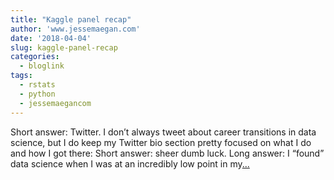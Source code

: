```yaml
---
title: "Kaggle panel recap"
author: 'www.jessemaegan.com'
date: '2018-04-04'
slug: kaggle-panel-recap
categories:
  - bloglink
tags:
  - rstats
  - python
  - jessemaegancom
---
```


Short answer: Twitter. I don’t always tweet about career transitions in data science, but I do keep my Twitter bio section pretty focused on what I do and how I got there: Short answer: sheer dumb luck. Long answer: I “found” data science when I was at an incredibly low point in my[... <i class="fas fa-external-link-alt"></i>](https://www.jessemaegan.com/post/kaggle-panel-recap-my-data-science-journey/)

